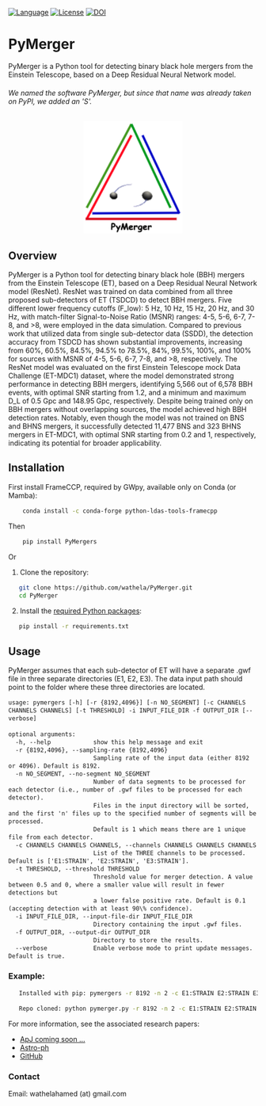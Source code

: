 [![Language](https://img.shields.io/badge/python-3.9%2B-blue.svg)](https://www.python.org/)
[![License](https://img.shields.io/badge/license-MIT-blue.svg)](https://github.com/wathela/pymerger/blob/main/LICENSE)
[![DOI](https://zenodo.org/badge/825790581.svg)](https://doi.org/10.5281/zenodo.13931800)



# PyMerger

PyMerger is a Python tool for detecting binary black hole mergers from the Einstein
Telescope, based on a Deep Residual Neural Network model.

######  We named the software PyMerger, but since that name was already taken on PyPI, we added an 'S'.

<p align="center">
    <img src="https://raw.githubusercontent.com/wathela/PyMerger/master/pymerger_logo.png" width="200px">
</p>

## Overview

PyMerger is a Python tool for detecting binary black hole (BBH) mergers from the Einstein Telescope (ET), based on a Deep Residual Neural Network model (ResNet). ResNet was trained on data combined from all three proposed sub-detectors of ET (TSDCD) to detect BBH mergers. Five different lower frequency cutoffs (F_low): 5 Hz, 10 Hz, 15 Hz, 20 Hz, and 30 Hz, with match-filter Signal-to-Noise Ratio (MSNR) ranges: 4-5, 5-6, 6-7, 7-8, and >8, were employed in the data simulation. Compared to previous work that utilized data from single sub-detector data (SSDD), the detection accuracy from TSDCD has shown substantial improvements, increasing from 60%, 60.5%, 84.5%, 94.5% to 78.5%, 84%, 99.5%, 100%, and 100% for sources with MSNR of 4-5, 5-6, 6-7, 7-8, and >8, respectively. The ResNet model was evaluated on the first Einstein Telescope mock Data Challenge (ET-MDC1) dataset, where the model demonstrated strong performance in detecting BBH mergers, identifying 5,566 out of 6,578 BBH events, with optimal SNR starting from 1.2, and a minimum and maximum D_L of 0.5 Gpc and 148.95 Gpc, respectively. Despite being trained only on BBH mergers without overlapping sources, the model achieved high BBH detection rates. Notably, even though the model was not trained on BNS and BHNS mergers, it successfully detected 11,477 BNS and 323 BHNS mergers in ET-MDC1, with optimal SNR starting from 0.2 and 1, respectively, indicating its potential for broader applicability.

## Installation

First install FrameCCP, required by GWpy, available only on Conda (or Mamba):

```sh
    conda install -c conda-forge python-ldas-tools-framecpp
```
Then
```sh
    pip install PyMergers
```
Or

1. Clone the repository:
```sh
   git clone https://github.com/wathela/PyMerger.git
   cd PyMerger
```
2. Install the [required Python packages](requirements.txt):
```sh
   pip install -r requirements.txt 
```

## Usage
PyMerger assumes that each sub-detector of ET will have a separate .gwf file in three separate directories (E1, E2, E3). 
The data input path should point to the folder where these three directories are located.

```
usage: pymergers [-h] [-r {8192,4096}] [-n NO_SEGMENT] [-c CHANNELS CHANNELS CHANNELS] [-t THRESHOLD] -i INPUT_FILE_DIR -f OUTPUT_DIR [--verbose]

optional arguments:
  -h, --help            show this help message and exit
  -r {8192,4096}, --sampling-rate {8192,4096}
                        Sampling rate of the input data (either 8192 or 4096). Default is 8192.
  -n NO_SEGMENT, --no-segment NO_SEGMENT
                        Number of data segments to be processed for each detector (i.e., number of .gwf files to be processed for each detector).
                        Files in the input directory will be sorted, and the first 'n' files up to the specified number of segments will be processed.
                        Default is 1 which means there are 1 unique file from each detector.
  -c CHANNELS CHANNELS CHANNELS, --channels CHANNELS CHANNELS CHANNELS
                        List of the THREE channels to be processed. Default is ['E1:STRAIN', 'E2:STRAIN', 'E3:STRAIN'].
  -t THRESHOLD, --threshold THRESHOLD
                        Threshold value for merger detection. A value between 0.5 and 0, where a smaller value will result in fewer detections but
                        a lower false positive rate. Default is 0.1 (accepting detection with at least 90\% confidence).
  -i INPUT_FILE_DIR, --input-file-dir INPUT_FILE_DIR
                        Directory containing the input .gwf files.
  -f OUTPUT_DIR, --output-dir OUTPUT_DIR
                        Directory to store the results.
  --verbose             Enable verbose mode to print update messages. Default is true. 
```
### Example: 
```sh
   Installed with pip: pymergers -r 8192 -n 2 -c E1:STRAIN E2:STRAIN E3:STRAIN -t 0.5 -i /path/to/input/files -f /path/to/output/dir
```

```sh
   Repo cloned: python pymerger.py -r 8192 -n 2 -c E1:STRAIN E2:STRAIN E3:STRAIN -t 0.5 -i /path/to/input/files -f /path/to/output/dir
```

For more information, see the associated research papers:
- [ApJ coming soon ...]()
- [Astro-ph](https://arxiv.org/abs/2310.10409)
- [GitHub](https://github.com/wathela/PyMerger)


### Contact
Email: wathelahamed (at) gmail.com
